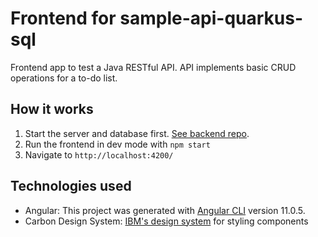 # Frontend for sample-api-quarkus-sql
Frontend app to test a Java RESTful API. API implements basic CRUD operations for a to-do list. 

## How it works
1. Start the server and database first. [See backend repo](https://github.com/ihouwat/sample-api-quarkus-sql).
2. Run the frontend in dev mode with `npm start`
3. Navigate to `http://localhost:4200/`

## Technologies used
- Angular: This project was generated with [Angular CLI](https://github.com/angular/angular-cli) version 11.0.5.
- Carbon Design System: [IBM's design system](https://www.carbondesignsystem.com/) for styling components
